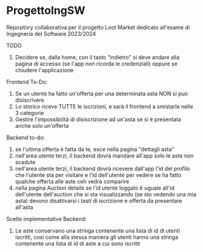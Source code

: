 # ProgettoIngSW
Repository collaborativa per il progetto Loot Market dedicato all'esame di Ingegneria del Software 2023/2024


TODO
1) Decidere se, dalla home, con il tasto "indietro" si deve andare alla pagina di accesso (se l'app non ricorda le credenziali) oppure se chiudere l'applicazione

Frontend To-Do:
1) Se un utente ha fatto un'offerta per una determinata asta NON si può disiscrivere
2) Lo storico riceve TUTTE le iscrizioni, e sarà il frontend a smistarle nelle 3 categorie
3) Gestire l'impossibilità di disiscrizione ad un'asta se si è presentata anche solo un'offerta

Backend to-do:
1) se l'ultima offerta è fatta da te, esce nella pagina "dettagli asta"
2) nell'area utente terzi, il backend dovrà mandare all'app solo le aste non scadute
3) nell'area utente terzi, il backend dovrà ricevere dall'app l'id del profilo che l'utente sta per visitare e l'id dell'utente per vedere se ha fatto qualche offerta alle aste ceh vedrà comparire
4) nella pagina Auction details se l'id utente loggato è uguale all'id dell'utente dell'auction che si sta visualizzando (se sto vedendo una mia asta) devono disattivarsi i tasti di iscrizione e offerta da presentare all'asta

Scelte implementative Backend:
1) Le aste conservano una stringa contenente una lista di id di utenti iscritti, così come alla stessa maniera gli utenti hanno una stringa contenente una lista di id di aste a cui sono iscritti
